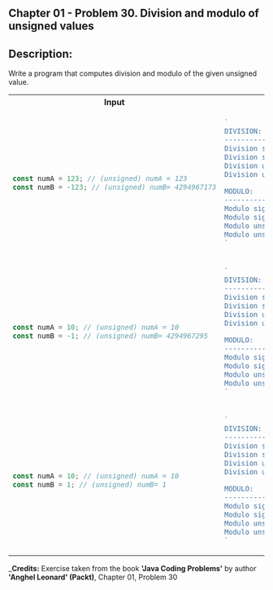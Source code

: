 
## Chapter 01 -  Problem 30. Division and modulo of unsigned values

## Description:
Write a program that computes division and modulo of the given unsigned value.

<table>
  <tr>
    <th> Input </th> <th> Result </th>
  </tr>
  <tr>
    <td>

```javascript
const numA = 123; // (unsigned) numA = 123
const numB = -123; // (unsigned) numB= 4294967173
```
  </td>
<td>

```javascript
`
DIVISION:
--------------------------------------
Division signed numA/NumB: -1
Division signed numB/NumA: -1
Division unsigned numA/numB: 0
Division unsigned numB/numA: 34918432 

MODULO:
---------------------------------------
Modulo signed numA/NumB: 0 
Modulo signed numB/NumA: 0
Modulo unsigned numA/numB: 123 
Modulo unsigned numB/numA: 37
` 
```
  </td>
  </tr>



<!-- -->
<tr>
<td>


```javascript
const numA = 10; // (unsigned) numA = 10
const numB = -1; // (unsigned) numB= 4294967295
```
</td>
<td>

```javascript
`
DIVISION:
--------------------------------------
Division signed numA/NumB: -10
Division signed numB/NumA: 0 
Division unsigned numA/numB: 0
Division unsigned numB/numA: 429496729 

MODULO:
---------------------------------------
Modulo signed numA/NumB: 0 
Modulo signed numB/NumA: -1 
Modulo unsigned numA/numB: 10 
Modulo unsigned numB/numA: 5
`
```
</td>
</tr>
<!-- -->
<!-- -->
<tr>
<td>


```javascript
const numA = 10; // (unsigned) numA = 10
const numB = 1; // (unsigned) numB= 1
```
</td>
<td>

```javascript
`
DIVISION:
--------------------------------------
Division signed numA/NumB: 10
Division signed numB/NumA: 0 
Division unsigned numA/numB: 10
Division unsigned numB/numA: 0 

MODULO:
---------------------------------------
Modulo signed numA/NumB: 0 
Modulo signed numB/NumA: 1 
Modulo unsigned numA/numB: 0 
Modulo unsigned numB/numA: 1
`
```
</td>
</tr>
<!-- -->

</table>

_<strong>Credits:</strong> Exercise taken from the book <strong>'Java Coding Problems'</strong> by author <strong>'Anghel Leonard' (Packt)</strong>, Chapter 01, Problem 30
